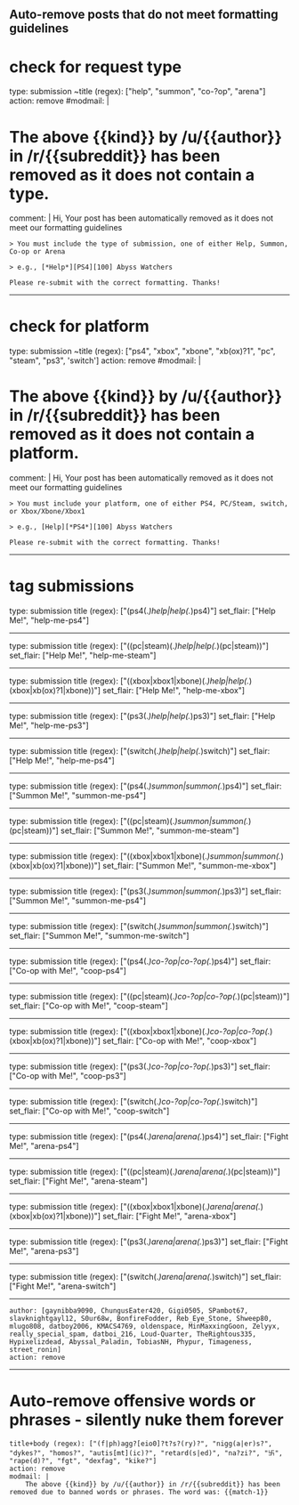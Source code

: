 ## Auto-remove posts that do not meet formatting guidelines

# check for request type 
type: submission
~title (regex): ["help", "summon", "co-?op", "arena"]
action: remove
#modmail: |
#    The above {{kind}} by /u/{{author}} in /r/{{subreddit}} has been removed as it does not contain a type.
comment: |
    Hi, Your post has been automatically removed as it does not meet our formatting guidelines

    > You must include the type of submission, one of either Help, Summon, Co-op or Arena

    > e.g., [*Help*][PS4][100] Abyss Watchers

    Please re-submit with the correct formatting. Thanks!

---

# check for platform 
type: submission
~title (regex): ["ps4", "xbox", "xbone", "xb(ox)?1", "pc", "steam", "ps3", 'switch']
action: remove
#modmail: |
#    The above {{kind}} by /u/{{author}} in /r/{{subreddit}} has been removed as it does not contain a platform.
comment: |
    Hi, Your post has been automatically removed as it does not meet our formatting guidelines

    > You must include your platform, one of either PS4, PC/Steam, switch, or Xbox/Xbone/Xbox1

    > e.g., [Help][*PS4*][100] Abyss Watchers

    Please re-submit with the correct formatting. Thanks!

---

# tag submissions
type: submission
title (regex): ["(ps4(.*)help|help(.*)ps4)"]
set_flair: ["Help Me!", "help-me-ps4"]

---

type: submission
title (regex): ["((pc|steam)(.*)help|help(.*)(pc|steam))"]
set_flair: ["Help Me!", "help-me-steam"]

---

type: submission
title (regex): ["((xbox|xbox1|xbone)(.*)help|help(.*)(xbox|xb(ox)?1|xbone))"]
set_flair: ["Help Me!", "help-me-xbox"]

---

type: submission
title (regex): ["(ps3(.*)help|help(.*)ps3)"]
set_flair: ["Help Me!", "help-me-ps3"]

---

type: submission
title (regex): ["(switch(.*)help|help(.*)switch)"]
set_flair: ["Help Me!", "help-me-ps4"]

---

type: submission
title (regex): ["(ps4(.*)summon|summon(.*)ps4)"]
set_flair: ["Summon Me!", "summon-me-ps4"]

---

type: submission
title (regex): ["((pc|steam)(.*)summon|summon(.*)(pc|steam))"]
set_flair: ["Summon Me!", "summon-me-steam"]

---

type: submission
title (regex): ["((xbox|xbox1|xbone)(.*)summon|summon(.*)(xbox|xb(ox)?1|xbone))"]
set_flair: ["Summon Me!", "summon-me-xbox"]

---

type: submission
title (regex): ["(ps3(.*)summon|summon(.*)ps3)"]
set_flair: ["Summon Me!", "summon-me-ps4"]

---

type: submission
title (regex): ["(switch(.*)summon|summon(.*)switch)"]
set_flair: ["Summon Me!", "summon-me-switch"]

---

type: submission
title (regex): ["(ps4(.*)co-?op|co-?op(.*)ps4)"]
set_flair: ["Co-op with Me!", "coop-ps4"]

---

type: submission
title (regex): ["((pc|steam)(.*)co-?op|co-?op(.*)(pc|steam))"]
set_flair: ["Co-op with Me!", "coop-steam"]

---

type: submission
title (regex): ["((xbox|xbox1|xbone)(.*)co-?op|co-?op(.*)(xbox|xb(ox)?1|xbone))"]
set_flair: ["Co-op with Me!", "coop-xbox"]

---

type: submission
title (regex): ["(ps3(.*)co-?op|co-?op(.*)ps3)"]
set_flair: ["Co-op with Me!", "coop-ps3"]

---

type: submission
title (regex): ["(switch(.*)co-?op|co-?op(.*)switch)"]
set_flair: ["Co-op with Me!", "coop-switch"]

---

type: submission
title (regex): ["(ps4(.*)arena|arena(.*)ps4)"]
set_flair: ["Fight Me!", "arena-ps4"]

---

type: submission
title (regex): ["((pc|steam)(.*)arena|arena(.*)(pc|steam))"]
set_flair: ["Fight Me!", "arena-steam"]

---

type: submission
title (regex): ["((xbox|xbox1|xbone)(.*)arena|arena(.*)(xbox|xb(ox)?1|xbone))"]
set_flair: ["Fight Me!", "arena-xbox"]

---

type: submission
title (regex): ["(ps3(.*)arena|arena(.*)ps3)"]
set_flair: ["Fight Me!", "arena-ps3"]

---

type: submission
title (regex): ["(switch(.*)arena|arena(.*)switch)"]
set_flair: ["Fight Me!", "arena-switch"]

---

    author: [gaynibba9090, ChungusEater420, Gigi0505, SPambot67, slavknightgayl12, S0ur68w, BonfireFodder, Reb_Eye_Stone, Shweep80, mlugo808, datboy2006, KMACS4769, oldenspace, MinMaxxingGoon, Zelyyx, really_special_spam, datboi_216, Loud-Quarter, TheRightous335, Hypixelizdead, Abyssal_Paladin, TobiasNH, Phypur, Timageness, street_ronin]
    action: remove
    
---
   
   # Auto-remove offensive words or phrases - silently nuke them forever
    title+body (regex): ["(f|ph)agg?[eio0]?t?s?(ry)?", "nigg(a|er)s?", "dykes?", "homos?", "autis[mt](ic)?", "retard(s|ed)", "na?zi?", "卐", "rape(d)?", "fgt", "dexfag", "kike?"]
    action: remove
    modmail: |
        The above {{kind}} by /u/{{author}} in /r/{{subreddit}} has been removed due to banned words or phrases. The word was: {{match-1}}
